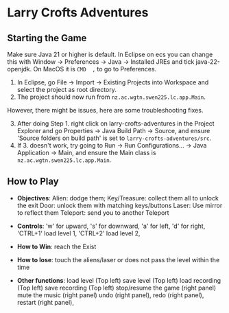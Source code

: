 # Larry Crofts Adventures

## Starting the Game
Make sure Java 21 or higher is default. 
In Eclipse on ecs you can change this with Window -> Preferences -> Java -> Installed JREs and tick java-22-openjdk. On MacOS it is `CMD  ,` to go to Preferences.

1. In Eclipse, go File -> Import -> Existing Projects into Workspace and select the project as root directory.
2. The project should now run from `nz.ac.wgtn.swen225.lc.app.Main`. 

However, there might be issues, here are some troubleshooting fixes.

3. After doing Step 1. right click on larry-crofts-adventures in the Project Explorer and go Properties -> Java Build Path -> Source, and ensure 'Source folders on build path' is set to `larry-crofts-adventures/src`.
4. If 3. doesn't work, try going to Run -> Run Configurations... -> Java Application -> Main, and ensure the Main class is `nz.ac.wgtn.swen225.lc.app.Main`.

## How to Play

- **Objectives**: 
    Alien: dodge them; 
    Key/Treasure: collect them all to unlock the exit
    Door: unlock them with matching keys/buttons
    Laser: Use mirror to reflect them
    Teleport: send you to another Teleport

- **Controls**: 
    'w' for upward, 
    's' for downward, 
    'a' for left, 
    'd' for right,
    'CTRL+1' load level 1,
    'CTRL+2' load level 2,

- **How to Win**: reach the Exist

- **How to lose**: touch the aliens/laser or does not pass the level within the time

- **Other functions**:
    load level (Top left)
    save level (Top left)
    load recording (Top left)
    save recording (Top left)
    stop/resume the game (right panel)
    mute the music (right panel)
    undo (right panel), 
    redo (right panel),
    restart (right panel), 